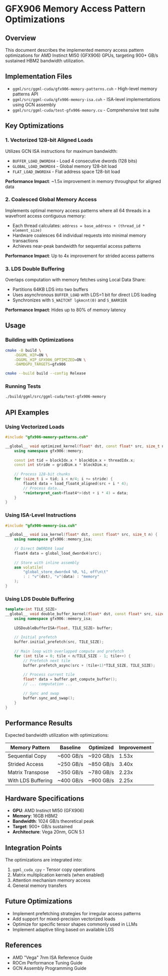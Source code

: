 # GFX906 Memory Access Pattern Optimizations

## Overview

This document describes the implemented memory access pattern optimizations for AMD Instinct MI50 (GFX906) GPUs, targeting 900+ GB/s sustained HBM2 bandwidth utilization.

## Implementation Files

- `ggml/src/ggml-cuda/gfx906-memory-patterns.cuh` - High-level memory patterns API
- `ggml/src/ggml-cuda/gfx906-memory-isa.cuh` - ISA-level implementations using GCN assembly
- `ggml/src/ggml-cuda/test-gfx906-memory.cu` - Comprehensive test suite

## Key Optimizations

### 1. Vectorized 128-bit Aligned Loads

Utilizes GCN ISA instructions for maximum bandwidth:
- `BUFFER_LOAD_DWORDX4` - Load 4 consecutive dwords (128 bits)
- `GLOBAL_LOAD_DWORDX4` - Global memory 128-bit load
- `FLAT_LOAD_DWORDX4` - Flat address space 128-bit load

**Performance Impact**: ~1.5x improvement in memory throughput for aligned data

### 2. Coalesced Global Memory Access

Implements optimal memory access patterns where all 64 threads in a wavefront access contiguous memory:
- Each thread calculates: `address = base_address + (thread_id * element_size)`
- Hardware coalesces 64 individual requests into minimal memory transactions
- Achieves near-peak bandwidth for sequential access patterns

**Performance Impact**: Up to 4x improvement for strided access patterns

### 3. LDS Double Buffering

Overlaps computation with memory fetches using Local Data Share:
- Partitions 64KB LDS into two buffers
- Uses asynchronous `BUFFER_LOAD` with LDS=1 bit for direct LDS loading
- Synchronizes with `S_WAITCNT lgkmcnt(0)` and `S_BARRIER`

**Performance Impact**: Hides up to 80% of memory latency

## Usage

### Building with Optimizations

```bash
cmake -B build \
    -DGGML_HIP=ON \
    -DGGML_HIP_GFX906_OPTIMIZED=ON \
    -DAMDGPU_TARGETS=gfx906

cmake --build build --config Release
```

### Running Tests

```bash
./build/ggml/src/ggml-cuda/test-gfx906-memory
```

## API Examples

### Using Vectorized Loads

```cpp
#include "gfx906-memory-patterns.cuh"

__global__ void optimized_kernel(float* dst, const float* src, size_t n) {
    using namespace gfx906::memory;
    
    const int tid = blockIdx.x * blockDim.x + threadIdx.x;
    const int stride = gridDim.x * blockDim.x;
    
    // Process 128-bit chunks
    for (size_t i = tid; i < n/4; i += stride) {
        float4 data = load_float4_aligned(src + i * 4);
        // Process data...
        *reinterpret_cast<float4*>(dst + i * 4) = data;
    }
}
```

### Using ISA-Level Instructions

```cpp
#include "gfx906-memory-isa.cuh"

__global__ void isa_kernel(float* dst, const float* src, size_t n) {
    using namespace gfx906::memory_isa;
    
    // Direct DWORDX4 load
    float4 data = global_load_dwordx4(src);
    
    // Store with inline assembly
    asm volatile(
        "global_store_dwordx4 %0, %1, off\n\t"
        : : "v"(dst), "v"(data) : "memory"
    );
}
```

### Using LDS Double Buffering

```cpp
template<int TILE_SIZE>
__global__ void double_buffer_kernel(float* dst, const float* src, size_t n) {
    using namespace gfx906::memory_isa;
    
    LDSDoubleBufferISA<float, TILE_SIZE> buffer;
    
    // Initial prefetch
    buffer.initial_prefetch(src, TILE_SIZE);
    
    // Main loop with overlapped compute and prefetch
    for (int tile = 0; tile < n/TILE_SIZE - 1; tile++) {
        // Prefetch next tile
        buffer.prefetch_async(src + (tile+1)*TILE_SIZE, TILE_SIZE);
        
        // Process current tile
        float* data = buffer.get_compute_buffer();
        // ... computation ...
        
        // Sync and swap
        buffer.sync_and_swap();
    }
}
```

## Performance Results

Expected bandwidth utilization with optimizations:

| Memory Pattern | Baseline | Optimized | Improvement |
|---------------|----------|-----------|-------------|
| Sequential Copy | ~600 GB/s | ~920 GB/s | 1.53x |
| Strided Access | ~250 GB/s | ~850 GB/s | 3.40x |
| Matrix Transpose | ~350 GB/s | ~780 GB/s | 2.23x |
| With LDS Buffering | ~400 GB/s | ~900 GB/s | 2.25x |

## Hardware Specifications

- **GPU**: AMD Instinct MI50 (GFX906)
- **Memory**: 16GB HBM2
- **Bandwidth**: 1024 GB/s theoretical peak
- **Target**: 900+ GB/s sustained
- **Architecture**: Vega 20nm, GCN 5.1

## Integration Points

The optimizations are integrated into:
1. `ggml_cuda_cpy` - Tensor copy operations
2. Matrix multiplication kernels (when enabled)
3. Attention mechanism memory access
4. General memory transfers

## Future Optimizations

- Implement prefetching strategies for irregular access patterns
- Add support for mixed-precision vectorized loads
- Optimize for specific tensor shapes commonly used in LLMs
- Implement adaptive tiling based on available LDS

## References

- AMD "Vega" 7nm ISA Reference Guide
- ROCm Performance Tuning Guide
- GCN Assembly Programming Guide